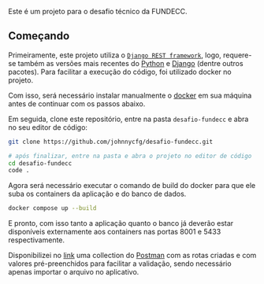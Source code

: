 Este é um projeto para o desafio técnico da FUNDECC.

## Começando

Primeiramente, este projeto utiliza o [`Django REST framework`](https://www.django-rest-framework.org/#installation), logo, requere-se também as versões mais recentes do [Python](https://www.python.org/downloads) e [Django](https://docs.djangoproject.com/en/4.2/topics/install/#installing-official-release) (dentre outros pacotes). Para facilitar a execução do código, foi utilizado docker no projeto.

Com isso, será necessário instalar manualmente o [docker](https://www.docker.com/get-started) em sua máquina antes de continuar com os passos abaixo.

Em seguida, clone este repositório, entre na pasta `desafio-fundecc` e abra no seu editor de código:

```bash
git clone https://github.com/johnnycfg/desafio-fundecc.git

# após finalizar, entre na pasta e abra o projeto no editor de código
cd desafio-fundecc
code .
```

Agora será necessário executar o comando de build do docker para que ele suba os containers da aplicação e do banco de dados.

```bash
docker compose up --build
```

E pronto, com isso tanto a aplicação quanto o banco já deverão estar disponíveis externamente aos containers nas portas 8001 e 5433 respectivamente.

Disponibilizei no [link](https://1drv.ms/u/s!ArzKJtKn8RIjmAeDSVzS-heF5L1j?e=dLfTxQ) uma collection do [Postman](https://www.postman.com/) com as rotas criadas e com valores pré-preenchidos para facilitar a validação, sendo necessário apenas importar o arquivo no aplicativo.
